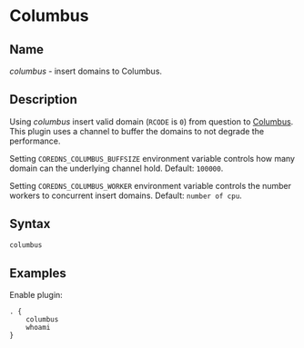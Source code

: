 # Columbus

## Name

*columbus* - insert domains to Columbus.

## Description

Using *columbus* insert valid domain (`RCODE` is `0`) from question to [Columbus](https://columbus/elmasy.com).
This plugin uses a channel to buffer the domains to not degrade the performance.

Setting `COREDNS_COLUMBUS_BUFFSIZE` environment variable controls how many domain can the underlying channel hold. Default: `100000`.

Setting `COREDNS_COLUMBUS_WORKER` environment variable controls the number workers to concurrent insert domains. Default: `number of cpu`.

## Syntax

~~~ txt
columbus
~~~

## Examples

Enable plugin:

~~~ corefile
. {
    columbus
    whoami
}
~~~
